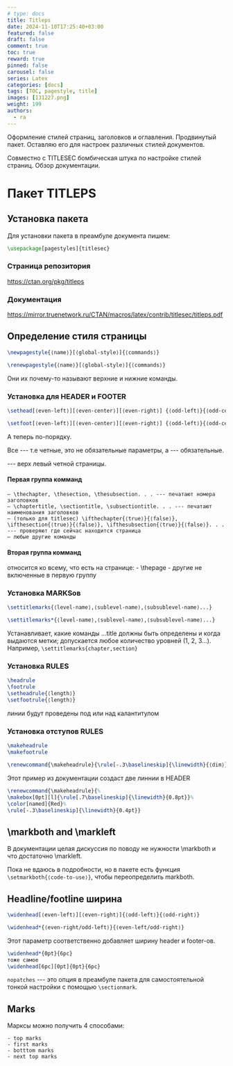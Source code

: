 ```yaml
---
# type: docs 
title: Titleps
date: 2024-11-10T17:25:40+03:00
featured: false
draft: false
comment: true
toc: true
reward: true
pinned: false
carousel: false
series: Latex
categories: [docs]
tags: [TOC, pagestyle, title]
images: [131227.png]
weight: 199
authors:
  - ra
---
```


Оформление стилей страниц, заголовков и оглавления. Продвинутый пакет. Оставляю его для настроек различных стилей документов.

Совместно с TITLESEC бомбическая штука по настройке стилей страниц.
Обзор документации.

<!--more-->
# Пакет TITLEPS
## Установка пакета
Для установки пакета в преамбуле документа пишем:
```tex
\usepackage[pagestyles]{titlesec}
```

### Страница репозитория
https://ctan.org/pkg/titleps

### Документация
https://mirror.truenetwork.ru/CTAN/macros/latex/contrib/titlesec/titleps.pdf

## Определение стиля страницы

``` tex
\newpagestyle{⟨name⟩}[⟨global-style⟩]{⟨commands⟩} 

\renewpagestyle{⟨name⟩}[⟨global-style⟩]{⟨commands⟩}
```

Они их почему-то называют верхние и нижние команды.

### Установка для HEADER и FOOTER
``` tex
\sethead[⟨even-left⟩][⟨even-center⟩][⟨even-right⟩] {⟨odd-left⟩}{⟨odd-center⟩}{⟨odd-right⟩}

\setfoot[⟨even-left⟩][⟨even-center⟩][⟨even-right⟩] {⟨odd-left⟩}{⟨odd-center⟩}{⟨odd-right⟩}
```

А теперь по-порядку.

Все <even> --- т.е четные, это не обязательные параметры, а <odd> --- обязательные.

<even-left> --- верх левый четной страницы.

#### Первая группа комманд
	– \thechapter, \thesection, \thesubsection. . . --- печатают номера заголовков
	– \chaptertitle, \sectiontitle, \subsectiontitle. . . --- печатают наименования заголовков  
	– (только для titlesec) \ifthechapter{⟨true⟩}{⟨false⟩}, \ifthesection{⟨true⟩}{⟨false⟩}, \ifthesubsection{⟨true⟩}{⟨false⟩}. . . --- проверяют где сейчас находится страница  
	– любые другие команды
	
#### Вторая группа комманд

относится ко всему, что есть на странице:
	- \thepage
	- другие не включенные в первую группу
	
### Установка MARKSов

``` tex
\settitlemarks{⟨level-name⟩,⟨sublevel-name⟩,⟨subsublevel-name⟩...}

\settitlemarks*{⟨level-name⟩,⟨sublevel-name⟩,⟨subsublevel-name⟩...}
```

Устанавливает, какие команды \...title должны быть определены и когда выдаются метки; допускается любое количество уровней (1, 2, 3...). Например, `\settitlemarks{chapter,section}`

### Установка RULES

``` tex
\headrule 
\footrule 
\setheadrule{⟨length⟩} 
\setfootrule{⟨length⟩}
```
линии будут проведены под или над калантитулом

### Установка отступов RULES

``` tex
\makeheadrule 
\makefootrule

\renewcommand{\makeheadrule}{\rule[-.3\baselineskip]{\linewidth}{⟨dim⟩}}
```

Этот пример из документации создаст две линнии в HEADER 

``` tex
\renewcommand{\makeheadrule}{% 
\makebox[0pt][l]{\rule[.7\baselineskip]{\linewidth}{0.8pt}}% 
\color[named]{Red}% 
\rule[-.3\baselineskip]{\linewidth}{0.4pt}}
```

## \markboth and \markleft

В документации целая дискуссия по поводу не нужности \markboth и что достаточно \markleft.

Пока не вдаюсь в подробности, но в пакете есть функция `\setmarkboth{⟨code-to-use⟩}`, чтобы переопределить markboth.

## Headline/footline ширина

``` tex
\widenhead[⟨even-left⟩][⟨even-right⟩]{⟨odd-left⟩}{⟨odd-right⟩}

\widenhead*{⟨even-right/odd-left⟩}{⟨even-left/odd-right⟩}
```

Этот параметр соответственно добавляет ширину header и footer-ов.

``` tex
\widenhead*{0pt}{6pc}
тоже самое
\widenhead[6pc][0pt]{0pt}{6pc}
```

`nopatches` --- это опция в преамбуле пакета для самостоятельной тонкой настройки с помощью `\sectionmark`.


## Marks

Марксы можно получить 4 способами:

	- top marks 
	- first marks 
	- botttom marks 
	- next top marks
